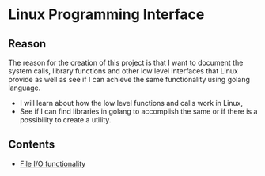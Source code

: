# Linux Programming Interface 

## Reason 
The reason for the creation of this project is that I want to document the system calls, library functions and other low level interfaces that Linux provide as well as see if I can achieve the same functionality using golang language. 

* I will learn about how the low level functions and calls work in Linux, 
* See if I can find libraries in golang to accomplish the same or if there is a possibility to create a utility. 

## Contents 
* [File I/O functionality](file-io/file-io.md)
